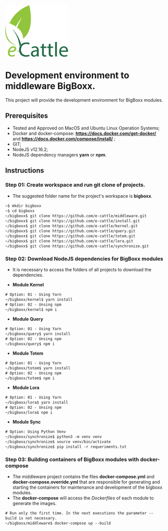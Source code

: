 <img src="https://raw.githubusercontent.com/e-cattle/art/master/eCattle.png" width="200" alt="e-Cattle Logo" />

# Development environment to middleware BigBoxx.

This project will provide the development environment for BigBoxx modules.

## Prerequisites

- Tested and Approved on MacOS and Ubuntu Linux Operation Systems;
- Docker and docker-compose: **https://docs.docker.com/get-docker/** and **https://docs.docker.com/compose/install/** ;
- GIT;
- NodeJS v12.16.2;
- NodeJS dependency managers **yarn** or **npm**.

## Instructions

### Step 01: Create workspace and run git clone of projects.

- The suggested folder name for the project's workspace is **bigboxx**.

```shell
~$ mkdir bigboxx
~$ cd bigboxx
~/bigboxx$ git clone https://github.com/e-cattle/middleware.git
~/bigboxx$ git clone https://github.com/e-cattle/install.git
~/bigboxx$ git clone https://github.com/e-cattle/kernel.git
~/bigboxx$ git clone https://github.com/e-cattle/query.git
~/bigboxx$ git clone https://github.com/e-cattle/totem.git
~/bigboxx$ git clone https://github.com/e-cattle/lora.git
~/bigboxx$ git clone https://github.com/e-cattle/synchronize.git
```

### Step 02: Download NodeJS dependencies for BigBoxx modules

- It is necessary to access the folders of all projects to download the dependencies. 

- **Module Kernel**
```shell
# Option: 01 - Using Yarn
~/bigboxx/kernel$ yarn install
# Option: 02 - Unsing npm
~/bigboxx/kernel$ npm i
```

- **Module Query**
```shell
# Option: 01 - Using Yarn
~/bigboxx/query$ yarn install
# Option: 02 - Unsing npm
~/bigboxx/query$ npm i
```

- **Module Totem**
```shell
# Option: 01 - Using Yarn
~/bigboxx/totem$ yarn install
# Option: 02 - Unsing npm
~/bigboxx/totem$ npm i
```

- **Module Lora**
```shell
# Option: 01 - Using Yarn
~/bigboxx/lora$ yarn install
# Option: 02 - Unsing npm
~/bigboxx/lora$ npm i
```

- **Module Sync**
```shell
# Option: Using Python Venv
~/bigboxx/synchronize$ python3 -m venv venv
~/bigboxx/synchronize$ source venv/bin/activate
~/bigboxx/synchronize$ pip install -r requeriments.txt
```

### Step 03: Building containers of BigBoxx modules with docker-compose

- The middleware project contains the files **docker-compose.yml** and **docker-compose.override.yml** that are responsible for generating and starting the containers for maintenance and development of the bigboxx modules.
- The **docker-compose** will access the *Dockerfiles* of each module to generate the images. 

```shell
# Run only the first time. In the next executions the parameter --build is not necessary.
~/bigboxx/middleware$ docker-compose up --build
```


